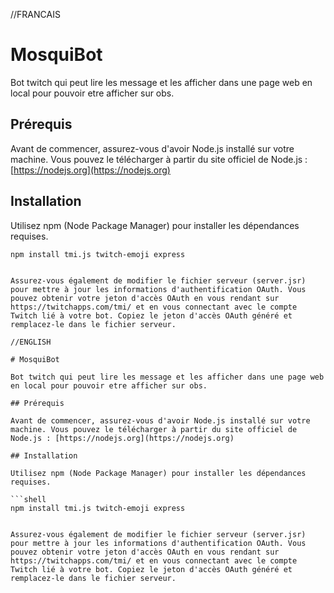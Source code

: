 //FRANCAIS
# MosquiBot

Bot twitch qui peut lire les message et les afficher dans une page web en local pour pouvoir etre afficher sur obs.

## Prérequis

Avant de commencer, assurez-vous d'avoir Node.js installé sur votre machine. Vous pouvez le télécharger à partir du site officiel de Node.js : [https://nodejs.org](https://nodejs.org)

## Installation

Utilisez npm (Node Package Manager) pour installer les dépendances requises.

```shell
npm install tmi.js twitch-emoji express


Assurez-vous également de modifier le fichier serveur (server.jsr) pour mettre à jour les informations d'authentification OAuth. Vous pouvez obtenir votre jeton d'accès OAuth en vous rendant sur https://twitchapps.com/tmi/ et en vous connectant avec le compte Twitch lié à votre bot. Copiez le jeton d'accès OAuth généré et remplacez-le dans le fichier serveur.

//ENGLISH

# MosquiBot

Bot twitch qui peut lire les message et les afficher dans une page web en local pour pouvoir etre afficher sur obs.

## Prérequis

Avant de commencer, assurez-vous d'avoir Node.js installé sur votre machine. Vous pouvez le télécharger à partir du site officiel de Node.js : [https://nodejs.org](https://nodejs.org)

## Installation

Utilisez npm (Node Package Manager) pour installer les dépendances requises.

```shell
npm install tmi.js twitch-emoji express


Assurez-vous également de modifier le fichier serveur (server.jsr) pour mettre à jour les informations d'authentification OAuth. Vous pouvez obtenir votre jeton d'accès OAuth en vous rendant sur https://twitchapps.com/tmi/ et en vous connectant avec le compte Twitch lié à votre bot. Copiez le jeton d'accès OAuth généré et remplacez-le dans le fichier serveur.